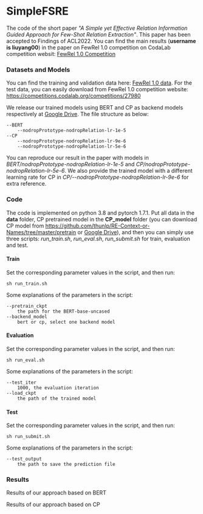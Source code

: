 # SimpleFSRE
The code of the short paper *"A Simple yet Effective Relation Information Guided Approach for Few-Shot Relation Extraction"*. This paper has been accepted to Findings of ACL2022.
You can find the main results (**username is liuyang00**) in the paper on FewRel 1.0 competition on CodaLab competition websit: [FewRel 1.0 Competition](https://competitions.codalab.org/competitions/27980#results)

### Datasets and Models
You can find the training and validation data here: [FewRel 1.0 data](https://github.com/thunlp/FewRel/tree/master/data). For the test data, you can easily download from FewRel 1.0 competition website: https://competitions.codalab.org/competitions/27980

We release our trained models using BERT and CP as backend models respectively at [Google Drive](https://drive.google.com/drive/folders/1_mIg5QfIl2FuSDVn3_n7SNV9AfZNw4tL?usp=sharing). The file structure as below:

```
--BERT
    --nodropPrototype-nodropRelation-lr-1e-5
--CP
    --nodropPrototype-nodropRelation-lr-9e-6
    --nodropPrototype-nodropRelation-lr-5e-6
```
You can reproduce our result in the paper with models in *BERT/nodropPrototype-nodropRelation-lr-1e-5* and *CP/nodropPrototype-nodropRelation-lr-5e-6*. We also provide the trained model with a different learning rate for CP in *CP/--nodropPrototype-nodropRelation-lr-9e-6* for extra reference.

### Code
The code is implemented on python 3.8 and pytorch 1.7.1. Put all data in the **data** folder, CP pretrained model in the **CP_model** folder (you can download CP model from https://github.com/thunlp/RE-Context-or-Names/tree/master/pretrain or [Google Drive](https://drive.google.com/drive/folders/1AwQLqlHJHPuB1aKJ8XPHu8nu237kgtWj?usp=sharing)), and then you can simply use three scripts: *run_train.sh*, *run_eval.sh*, *run_submit.sh* for train, evaluation and test.

#### Train
Set the corresponding parameter values in the script, and then run:
```
sh run_train.sh
```
Some explanations of the parameters in the script:
```
--pretrain_ckpt
	the path for the BERT-base-uncased
--backend_model
	bert or cp, select one backend model
```
#### Evaluation
Set the corresponding parameter values in the script, and then run:
```
sh run_eval.sh
```
Some explanations of the parameters in the script:
```
--test_iter
	1000, the evaluation iteration
--load_ckpt
	the path of the trained model
```
#### Test
Set the corresponding parameter values in the script, and then run:
```
sh run_submit.sh
```
Some explanations of the parameters in the script:
```
--test_output
	the path to save the prediction file
```

### Results
Results of our approach based on BERT

Results of our approach based on CP